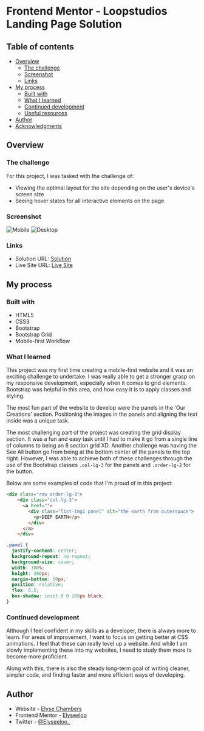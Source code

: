 # Frontend Mentor - Loopstudios Landing Page Solution

## Table of contents

- [Overview](#overview)
  - [The challenge](#the-challenge)
  - [Screenshot](#screenshot)
  - [Links](#links)
- [My process](#my-process)
  - [Built with](#built-with)
  - [What I learned](#what-i-learned)
  - [Continued development](#continued-development)
  - [Useful resources](#useful-resources)
- [Author](#author)
- [Acknowledgments](#acknowledgments)


## Overview

### The challenge

For this project, I was tasked with the challenge of:

- Viewing the optimal layout for the site depending on the user's device's screen size
- Seeing hover states for all interactive elements on the page

### Screenshot

![Mobile](./screenshot-mobile.jpg)
![Desktop](./screenshot-desktop.jpg)

### Links

- Solution URL: [Solution](https://your-solution-url.com)
- Live Site URL: [Live Site](https://your-live-site-url.com)

## My process

### Built with

- HTML5
- CSS3
- Bootstrap
- Bootstrap Grid
- Mobile-first Workflow

### What I learned

This project was my first time creating a mobile-first website and it was an exciting challenge to undertake. I was really able to get a stronger grasp on my responsive development, especially when it comes to grid elements. Bootstrap was helpful in this area, and how easy it is to apply classes and styling.

The most fun part of the website to develop were the panels in the 'Our Creations' section. Positioning the images in the panels and aligning the text inside was a unique task.

The most challenging part of the project was creating the grid display section. It was a fun and easy task until I had to make it go from a single line of columns to being an 8 section grid XD. Another challenge was having the See All button go from being at the bottom center of the panels to the top right. However, I was able to achieve both of these challenges through the use of the Bootstrap classes ```.col-lg-3``` for the panels and ```.order-lg-2``` for the button.

Below are some examples of code that I'm proud of in this project:

```html
<div class="row order-lg-3">
    <div class="col-lg-3">
      <a href="">
        <div class="list-img1 panel" alt="the earth from outerspace">
          <p>DEEP EARTH</p>
        </div>
      </a>
    </div>
```
```css
.panel {
  justify-content: center;
  background-repeat: no-repeat;
  background-size: cover;
  width: 100%;
  height: 200px;
  margin-bottom: 50px;
  position: relative;
  flex: 0.5;
  box-shadow: inset 0 0 200px black;
}
```

### Continued development

Although I feel confident in my skills as a developer, there is always more to learn. For areas of improvement, I want to focus on getting better at CSS animations. I feel that these can really level up a website. And while I am slowly implementing these into my websites, I need to study them more to become more proficient.

Along with this, there is also the steady long-term goal of writing cleaner, simpler code, and finding faster and more efficient ways of developing.

## Author

- Website - [Elyse Chambers](https:/diaryofelyse.com)
- Frontend Mentor - [Elyseeloo](https://www.frontendmentor.io/profile/Elyseeloo)
- Twitter - [@Elyseeloo_](https://www.twitter.com/elyseeloo_)
